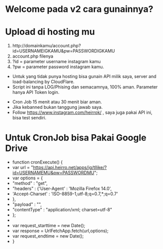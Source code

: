 # Welcome pada v2 cara gunainnya?
# Upload di hosting mu

1. http://domainkamu/account.php?id=USERNAMEIGKAMU&pw=PASSWORDIGKAMU
2. account.php filenya
3. ?id = parameter username instagram kamu
4. ?pw = parameter password instagram kamu.

- Untuk yang tidak punya hosting bisa gunain API milik saya, server and load-balancing by CloudFlare.
- Script ini tanpa LOG/Phising dan semacamnya, 100% aman. Parameter hanya API Token login.

* Cron Job 15 menit atau 30 menit biar aman.
* Jika kebanned bukan tanggung jawab saya.
* Follow https://www.instagram.com/heirrok/ , saya juga pakai API ini, bisa test sendiri.

# Untuk CronJob bisa Pakai Google Drive

* function cronExecute() {
*    var url = "https://api.heirro.net/apps/ig/tllike/?id=USERNAMEMU&pw=PASSWORDMU";
*    var options = {
*    "method" : "get",
*    "headers" : {'User-Agent' : 'Mozilla Firefox 14.0',
*    'Accept-Charset' : 'ISO-8859-1,utf-8;q=0.7,*;q=0.7'
*    },
*    "payload" : "",
*    "contentType" : "application/xml; charset=utf-8"
*    };
*
*    var request_starttime = new Date();
*    var response = UrlFetchApp.fetch(url,options);
*    var request_endtime = new Date();
*    }
